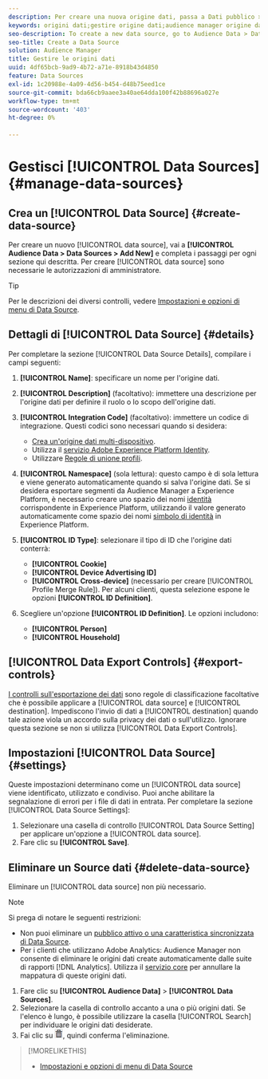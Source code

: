 ```yaml
---
description: Per creare una nuova origine dati, passa a Dati pubblico > Origini dati > Aggiungi nuova e completa i passaggi per ciascuna sezione descritta qui. Per creare un'origine dati sono necessarie le autorizzazioni di amministratore.
keywords: origini dati;gestire origine dati;audience manager origine dati;data sources;manage data source;audience manager data source
seo-description: To create a new data source, go to Audience Data > Data Sources > Add New and complete the steps for each section described here. Administrator permissions are required to create a data source.
seo-title: Create a Data Source
solution: Audience Manager
title: Gestire le origini dati
uuid: 4df65bcb-9ad9-4b72-a71e-8918b43d4850
feature: Data Sources
exl-id: 1c20988e-4a09-4d56-b454-d48b75eed1ce
source-git-commit: bda66cb9aaee3a40ae64dda100f42b88696a027e
workflow-type: tm+mt
source-wordcount: '403'
ht-degree: 0%

---
```


# Gestisci [!UICONTROL Data Sources] {#manage-data-sources}

## Crea un [!UICONTROL Data Source] {#create-data-source}

Per creare un nuovo [!UICONTROL data source], vai a **[!UICONTROL Audience Data > Data Sources > Add New]** e completa i passaggi per ogni sezione qui descritta. Per creare [!UICONTROL data source] sono necessarie le autorizzazioni di amministratore.

<!-- create-datasource.xml -->

>[!TIP]
>
>Per le descrizioni dei diversi controlli, vedere [Impostazioni e opzioni di menu di Data Source](../features/datasources-list-and-settings.md#settings-menu-options).

## Dettagli di [!UICONTROL Data Source] {#details}

Per completare la sezione [!UICONTROL Data Source Details], compilare i campi seguenti:

1. **[!UICONTROL Name]**: specificare un nome per l&#39;origine dati.
1. **[!UICONTROL Description]** (facoltativo): immettere una descrizione per l&#39;origine dati per definire il ruolo o lo scopo dell&#39;origine dati.
1. **[!UICONTROL Integration Code]** (facoltativo): immettere un codice di integrazione. Questi codici sono necessari quando si desidera:
   * [Crea un&#39;origine dati multi-dispositivo](../features/profile-merge-rules/merge-rules-start.md#create-data-source).
   * Utilizza il [servizio Adobe Experience Platform Identity](https://experienceleague.adobe.com/docs/id-service/using/home.html?lang=it).
   * Utilizzare [Regole di unione profili](../features/profile-merge-rules/merge-rules-start.md).
1. **[!UICONTROL Namespace]** (sola lettura): questo campo è di sola lettura e viene generato automaticamente quando si salva l&#39;origine dati. Se si desidera esportare segmenti da Audience Manager a Experience Platform, è necessario creare uno spazio dei nomi [identità](https://experienceleague.adobe.com/docs/experience-platform/identity/namespaces.html?lang=it#manage-namespaces) corrispondente in Experience Platform, utilizzando il valore generato automaticamente come spazio dei nomi [simbolo di identità](https://experienceleague.adobe.com/it/docs/experience-platform/identity/features/namespaces#components-of-a-namespace) in Experience Platform.
1. **[!UICONTROL ID Type]**: selezionare il tipo di ID che l&#39;origine dati conterrà:
   * **[!UICONTROL Cookie]**
   * **[!UICONTROL Device Advertising ID]**
   * **[!UICONTROL Cross-device]** (necessario per creare [!UICONTROL Profile Merge Rule]). Per alcuni clienti, questa selezione espone le opzioni **[!UICONTROL ID Definition]**.
1. Scegliere un&#39;opzione **[!UICONTROL ID Definition]**. Le opzioni includono:

   * **[!UICONTROL Person]**
   * **[!UICONTROL Household]**

## [!UICONTROL Data Export Controls] {#export-controls}

[I controlli sull&#39;esportazione dei dati](../features/data-export-controls.md) sono regole di classificazione facoltative che è possibile applicare a [!UICONTROL data source] e [!UICONTROL destination]. Impediscono l&#39;invio di dati a [!UICONTROL destination] quando tale azione viola un accordo sulla privacy dei dati o sull&#39;utilizzo. Ignorare questa sezione se non si utilizza [!UICONTROL Data Export Controls].

## Impostazioni [!UICONTROL Data Source] {#settings}

Queste impostazioni determinano come un [!UICONTROL data source] viene identificato, utilizzato e condiviso. Puoi anche abilitare la segnalazione di errori per i file di dati in entrata. Per completare la sezione [!UICONTROL Data Source Settings]:

1. Selezionare una casella di controllo [!UICONTROL Data Source Setting] per applicare un&#39;opzione a [!UICONTROL data source].
2. Fare clic su **[!UICONTROL Save]**.

## Eliminare un Source dati {#delete-data-source}

<!-- t_datasource_delete.xml -->

Eliminare un [!UICONTROL data source] non più necessario.

>[!NOTE]
>
>Si prega di notare le seguenti restrizioni:
>
>* Non puoi eliminare un [pubblico attivo o una caratteristica sincronizzata di Data Source](../features/traits/client-activity-synced-audience-traits.md).
>* Per i clienti che utilizzano Adobe Analytics: Audience Manager non consente di eliminare le origini dati create automaticamente dalle suite di rapporti [!DNL Analytics]. Utilizza il [servizio core](https://experienceleague.adobe.com/it/docs/core-services/interface/services/customer-attributes/attributes) per annullare la mappatura di queste origini dati.

1. Fare clic su **[!UICONTROL Audience Data]** > **[!UICONTROL Data Sources]**.
1. Selezionare la casella di controllo accanto a una o più origini dati.
Se l&#39;elenco è lungo, è possibile utilizzare la casella [!UICONTROL Search] per individuare le origini dati desiderate.
1. Fai clic su ![](assets/icon_trash.png), quindi conferma l&#39;eliminazione.


>[!MORELIKETHIS]
>
>* [Impostazioni e opzioni di menu di Data Source](../features/datasources-list-and-settings.md#settings-menu-options)
